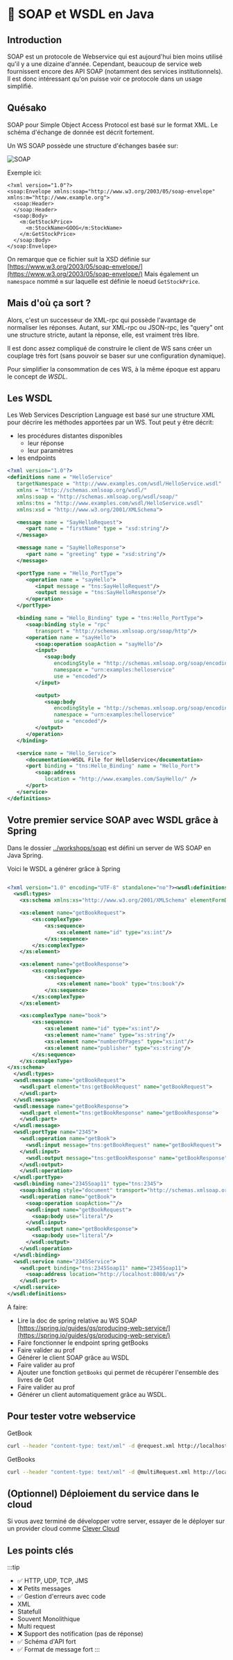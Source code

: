 # :shower: SOAP et WSDL en Java

## Introduction

SOAP est un protocole de Webservice qui est aujourd'hui bien moins utilisé qu'il y a une dizaine d'année.
Cependant, beaucoup de service web fournissent encore des API SOAP (notamment des services institutionnels).
Il est donc intéressant qu'on puisse voir ce protocole dans un usage simplifié.

## Quésako

SOAP pour Simple Object Access Protocol est basé sur le format XML.
Le schéma d'échange de donnée est décrit fortement.

Un WS SOAP possède une structure d'échanges basée sur:

![SOAP](./assets/soap.png)

Exemple ici:

```xml{2,6-8}
<?xml version="1.0"?>
<soap:Envelope xmlns:soap="http://www.w3.org/2003/05/soap-envelope" xmlns:m="http://www.example.org">
  <soap:Header>
  </soap:Header>
  <soap:Body>
    <m:GetStockPrice>
      <m:StockName>GOOG</m:StockName>
    </m:GetStockPrice>
  </soap:Body>
</soap:Envelope>
```

On remarque que ce fichier suit la XSD définie sur [https://www.w3.org/2003/05/soap-envelope/](https://www.w3.org/2003/05/soap-envelope/)
Mais également un `namespace` nommé `m` sur laquelle est définie le noeud `GetStockPrice`.

## Mais d'où ça sort ?

Alors, c'est un successeur de XML-rpc qui possède l'avantage de normaliser les réponses.
Autant, sur XML-rpc ou JSON-rpc, les "query" ont une structure stricte, autant la réponse, elle, est vraiment très libre.

Il est donc assez compliqué de construire le client de WS sans créer un couplage très fort (sans pouvoir se baser sur une configuration dynamique).

Pour simplifier la consommation de ces WS, à la même époque est apparu le concept de _WSDL_.

## Les WSDL

Les Web Services Description Language est basé sur une structure XML pour décrire les méthodes apportées par un WS.
Tout peut y être décrit:

- les procédures distantes disponibles
  - leur réponse
  - leur paramètres
- les endpoints

```xml
<?xml version="1.0"?>
<definitions name = "HelloService"
   targetNamespace = "http://www.examples.com/wsdl/HelloService.wsdl"
   xmlns = "http://schemas.xmlsoap.org/wsdl/"
   xmlns:soap = "http://schemas.xmlsoap.org/wsdl/soap/"
   xmlns:tns = "http://www.examples.com/wsdl/HelloService.wsdl"
   xmlns:xsd = "http://www.w3.org/2001/XMLSchema">

   <message name = "SayHelloRequest">
      <part name = "firstName" type = "xsd:string"/>
   </message>

   <message name = "SayHelloResponse">
      <part name = "greeting" type = "xsd:string"/>
   </message>

   <portType name = "Hello_PortType">
      <operation name = "sayHello">
         <input message = "tns:SayHelloRequest"/>
         <output message = "tns:SayHelloResponse"/>
      </operation>
   </portType>

   <binding name = "Hello_Binding" type = "tns:Hello_PortType">
      <soap:binding style = "rpc"
         transport = "http://schemas.xmlsoap.org/soap/http"/>
      <operation name = "sayHello">
         <soap:operation soapAction = "sayHello"/>
         <input>
            <soap:body
               encodingStyle = "http://schemas.xmlsoap.org/soap/encoding/"
               namespace = "urn:examples:helloservice"
               use = "encoded"/>
         </input>

         <output>
            <soap:body
               encodingStyle = "http://schemas.xmlsoap.org/soap/encoding/"
               namespace = "urn:examples:helloservice"
               use = "encoded"/>
         </output>
      </operation>
   </binding>

   <service name = "Hello_Service">
      <documentation>WSDL File for HelloService</documentation>
      <port binding = "tns:Hello_Binding" name = "Hello_Port">
         <soap:address
            location = "http://www.examples.com/SayHello/" />
      </port>
   </service>
</definitions>
```

## Votre premier service SOAP avec WSDL grâce à Spring

Dans le dossier [../workshops/soap](../workshops/soap) est défini un server de WS SOAP en Java Spring.

Voici le WSDL a générer grâce à Spring

```xml

<?xml version="1.0" encoding="UTF-8" standalone="no"?><wsdl:definitions xmlns:wsdl="http://schemas.xmlsoap.org/wsdl/" xmlns:sch="http://spring.io/guides/gs-producing-web-service" xmlns:soap="http://schemas.xmlsoap.org/wsdl/soap/" xmlns:tns="http://spring.io/guides/gs-producing-web-service" targetNamespace="http://spring.io/guides/gs-producing-web-service">
  <wsdl:types>
    <xs:schema xmlns:xs="http://www.w3.org/2001/XMLSchema" elementFormDefault="qualified" targetNamespace="http://spring.io/guides/gs-producing-web-service">

    <xs:element name="getBookRequest">
        <xs:complexType>
            <xs:sequence>
                <xs:element name="id" type="xs:int"/>
            </xs:sequence>
        </xs:complexType>
    </xs:element>

    <xs:element name="getBookResponse">
        <xs:complexType>
            <xs:sequence>
                <xs:element name="book" type="tns:book"/>
            </xs:sequence>
        </xs:complexType>
    </xs:element>

    <xs:complexType name="book">
        <xs:sequence>
            <xs:element name="id" type="xs:int"/>
            <xs:element name="name" type="xs:string"/>
            <xs:element name="numberOfPages" type="xs:int"/>
            <xs:element name="publisher" type="xs:string"/>
        </xs:sequence>
    </xs:complexType>
</xs:schema>
  </wsdl:types>
  <wsdl:message name="getBookRequest">
    <wsdl:part element="tns:getBookRequest" name="getBookRequest">
    </wsdl:part>
  </wsdl:message>
  <wsdl:message name="getBookResponse">
    <wsdl:part element="tns:getBookResponse" name="getBookResponse">
    </wsdl:part>
  </wsdl:message>
  <wsdl:portType name="2345">
    <wsdl:operation name="getBook">
      <wsdl:input message="tns:getBookRequest" name="getBookRequest">
    </wsdl:input>
      <wsdl:output message="tns:getBookResponse" name="getBookResponse">
    </wsdl:output>
    </wsdl:operation>
  </wsdl:portType>
  <wsdl:binding name="2345Soap11" type="tns:2345">
    <soap:binding style="document" transport="http://schemas.xmlsoap.org/soap/http"/>
    <wsdl:operation name="getBook">
      <soap:operation soapAction=""/>
      <wsdl:input name="getBookRequest">
        <soap:body use="literal"/>
      </wsdl:input>
      <wsdl:output name="getBookResponse">
        <soap:body use="literal"/>
      </wsdl:output>
    </wsdl:operation>
  </wsdl:binding>
  <wsdl:service name="2345Service">
    <wsdl:port binding="tns:2345Soap11" name="2345Soap11">
      <soap:address location="http://localhost:8080/ws"/>
    </wsdl:port>
  </wsdl:service>
</wsdl:definitions>
```

A faire:

- Lire la doc de spring relative au WS SOAP [https://spring.io/guides/gs/producing-web-service/](https://spring.io/guides/gs/producing-web-service/)
- Faire fonctionner le endpoint spring getBooks
- Faire valider au prof
- Générer le client SOAP grâce au WSDL
- Faire valider au prof
- Ajouter une fonction `getBooks` qui permet de récupérer l'ensemble des livres de Got
- Faire valider au prof
- Générer un client automatiquement grâce au WSDL.

## Pour tester votre webservice

GetBook

```sh
curl --header "content-type: text/xml" -d @request.xml http://localhost:8080/ws
```

GetBooks

```sh
curl --header "content-type: text/xml" -d @multiRequest.xml http://localhost:8080/ws
```

## (Optionnel) Déploiement du service dans le cloud

Si vous avez terminé de développer votre server, essayer de le déployer sur un provider cloud comme [Clever Cloud](https://www.clever-cloud.com/en/)

## Les points clés

:::tip

- :white_check_mark: HTTP, UDP, TCP, JMS
- :x: Petits messages
- :white_check_mark: Gestion d'erreurs avec code
- XML
- Statefull
- Souvent Monolithique
- Multi request
- :x: Support des notification (pas de réponse)
- :white_check_mark: Schéma d'API fort
- :white_check_mark: Format de message fort
  :::
